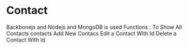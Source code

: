 # Contact
Backbonejs and Nodejs and MongoDB is used 
Functions :
To Show All Contacts
contacts Add New Contacs
Edit a Contact With Id
Delete a Contact With Id
